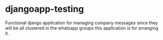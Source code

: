 # djangoapp-testing
Functional django application for managing company messages since they will be all clustered in the whatsapp groups this application is for arranging it.

